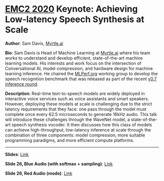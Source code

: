 # [EMC2 2020](https://www.emc2-ai.org/virtual-20) Keynote: Achieving Low-latency Speech Synthesis at Scale

**Author**: Sam Davis, [Myrtle.ai](https://myrtle.ai)

**Bio**: Sam Davis is Head of Machine Learning at [Myrtle.ai](https://myrtle.ai) where his team works to understand and develop efficient, state-of-the-art machine learning models. His interests and work focus on the intersection of Conversational AI, model compression, and hardware design for machine learning inference. He chaired the [MLPerf.org](https://mlperf.org) working group to develop the speech recognition benchmark that was released as part of the recent [v0.7 inference round](https://mlperf.org/inference-results-0-7).

**Description**:  Real-time text-to-speech models are widely deployed in interactive voice services such as voice assistants and smart speakers. However, deploying these models at scale is challenging due to the strict latency requirements that they face: one pass through the model must complete once every 62.5 microseconds to generate 16kHz audio. This talk will introduce these challenges through the WaveNet model, a state-of-the-art speech synthesis vocoder. It then discusses how this class of models can achieve high-throughput, low-latency inference at scale through the combination of three components: model compression, more suitable programming paradigms, and more efficient compute platforms.

---

**Slides**: [Link](https://github.com/MyrtleSoftware/emc2_2020_keynote/blob/master/Achieving%20Low-latency%20Speech%20Synthesis%20at%20Scale.pdf)

**Slide 26, Blue Audio (with softmax + sampling)**: [Link](https://github.com/MyrtleSoftware/emc2_2020_keynote/blob/master/synthesized_sample.wav)

**Slide 26, Red Audio (mode)**: [Link](https://github.com/MyrtleSoftware/emc2_2020_keynote/blob/master/synthesized_sample.wav)
